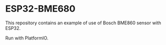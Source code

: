 # ESP32-BME680
This repository contains an example of use of Bosch BME860 sensor with ESP32.

Run with PlatformIO.
